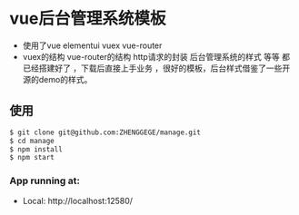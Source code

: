# vue后台管理系统模板

- 使用了vue  elementui  vuex vue-router   
- vuex的结构   vue-router的结构   http请求的封装    后台管理系统的样式  等等  都已经搭建好了  ，下载后直接上手业务 ，很好的模板，后台样式借鉴了一些开源的demo的样式。

## 使用

```bash
$ git clone git@github.com:ZHENGGEGE/manage.git
$ cd manage
$ npm install
$ npm start         

```

  ### App running at:
  - Local:   http://localhost:12580/